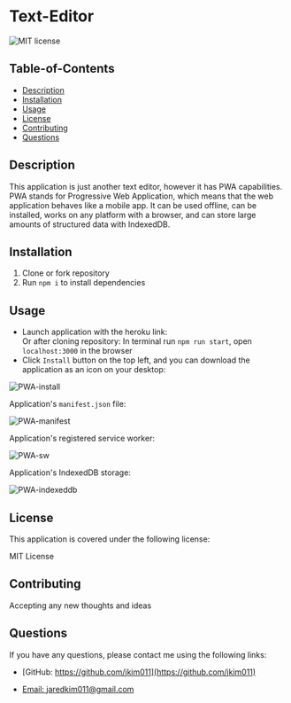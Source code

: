 # Text-Editor

  
  ![MIT license](https://img.shields.io/badge/License-MIT-blue.svg)
    

  ## Table-of-Contents
  * [Description](#description)
  * [Installation](#installation)
  * [Usage](#usage)
  * [License](#license)
  * [Contributing](#contributing)
  * [Questions](#questions)
  
  ## Description
  This application is just another text editor, however it has PWA capabilities. PWA stands for Progressive Web Application, which means that the web application behaves like a mobile app. It can be used offline, can be installed, works on any platform with a browser, and can store large amounts of structured data with IndexedDB. 

  ## Installation
  1. Clone or fork repository
  2. Run ```npm i``` to install dependencies

  ## Usage
  * Launch application with the heroku link:  <br>
    Or after cloning repository: In terminal run ```npm run start```, open ```localhost:3000``` in the browser
  * Click ```Install``` button on the top left, and you can download the application as an icon on your desktop:
  
  ![PWA-install](https://user-images.githubusercontent.com/112585959/217315675-ea898498-de03-4742-a943-b6862f6d3e49.PNG)
  
  Application's ```manifest.json``` file:
  
  ![PWA-manifest](https://user-images.githubusercontent.com/112585959/217311942-e8999c59-ac6e-4ebe-b674-b18c4f79b68e.PNG)
  
  Application's registered service worker:
  
  ![PWA-sw](https://user-images.githubusercontent.com/112585959/217315494-a88cd240-0b10-407d-8fcc-597543ae0f47.PNG)

  Application's IndexedDB storage:
  
  ![PWA-indexeddb](https://user-images.githubusercontent.com/112585959/217315610-7f344133-c47d-45cb-b9c1-2619f2873719.PNG)


  ## License 
This application is covered under the following license:

  MIT License

  ## Contributing
  Accepting any new thoughts and ideas


  ## Questions
  If you have any questions, please contact me using the following links:

  - [GitHub: https://github.com/jkim011](https://github.com/jkim011)

  - [Email: jaredkim011@gmail.com](mailto:jaredkim011@gmail.com)
